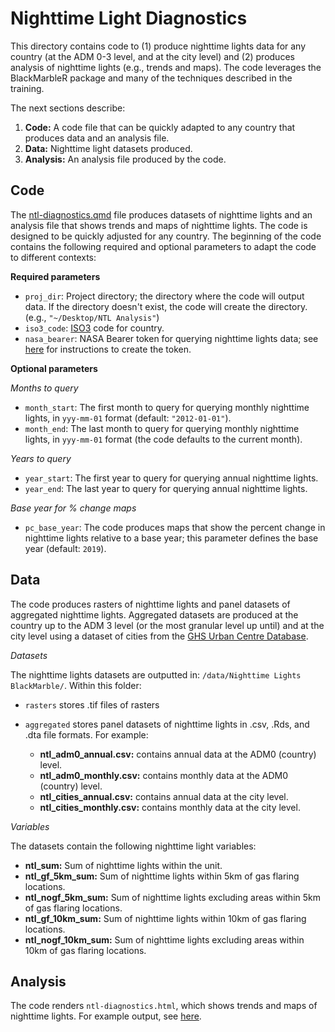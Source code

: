 # Nighttime Light Diagnostics

This directory contains code to (1) produce nighttime lights data for any country (at the ADM 0-3 level, and at the city level) and (2) produces analysis of nighttime lights (e.g., trends and maps). The code leverages the BlackMarbleR package and many of the techniques described in the training. 

The next sections describe:

1. __Code:__ A code file that can be quickly adapted to any country that produces data and an analysis file.
2. __Data:__ Nighttime light datasets produced.
3. __Analysis:__ An analysis file produced by the code.

## Code

The [ntl-diagnostics.qmd](https://github.com/ramarty/ntl-training/blob/main/ntl-diagnostic-code/) file produces datasets of nighttime lights and an analysis file that shows trends and maps of nighttime lights. The code is designed to be quickly adjusted for any country. The beginning of the code contains the following required and optional parameters to adapt the code to different contexts:

__Required parameters__

* `proj_dir`: Project directory; the directory where the code will output data. If the directory doesn't exist, the code will create the directory. (e.g., `"~/Desktop/NTL Analysis"`)
* `iso3_code`: [ISO3](https://en.wikipedia.org/wiki/ISO_3166-1_alpha-3) code for country.
* `nasa_bearer`: NASA Bearer token for querying nighttime lights data; see [here](https://github.com/worldbank/blackmarbler?tab=readme-ov-file#bearer-token-) for instructions to create the token.

__Optional parameters__

_Months to query_
* `month_start`: The first month to query for querying monthly nighttime lights, in `yyy-mm-01` format (default: `"2012-01-01"`).
* `month_end`: The last month to query for querying monthly nighttime lights, in `yyy-mm-01` format (the code defaults to the current month).

_Years to query_
* `year_start`: The first year to query for querying annual nighttime lights.
* `year_end`: The last year to query for querying annual nighttime lights.

_Base year for % change maps_
* `pc_base_year`: The code produces maps that show the percent change in nighttime lights relative to a base year; this parameter defines the base year (default: `2019`).

## Data

The code produces rasters of nighttime lights and panel datasets of aggregated nighttime lights. Aggregated datasets are produced at the country up to the ADM 3 level (or the most granular level up until) and at the city level using a dataset of cities from the [GHS Urban Centre Database](https://data.jrc.ec.europa.eu/dataset/53473144-b88c-44bc-b4a3-4583ed1f547e).

_Datasets_

The nighttime lights datasets are outputted in: `/data/Nighttime Lights BlackMarble/`. Within this folder:

* `rasters` stores .tif files of rasters
* `aggregated` stores panel datasets of nighttime lights in .csv, .Rds, and .dta file formats. For example:

  - __ntl_adm0_annual.csv:__ contains annual data at the ADM0 (country) level.
  - __ntl_adm0_monthly.csv:__ contains monthly data at the ADM0 (country) level.
  - __ntl_cities_annual.csv:__ contains annual data at the city level.
  - __ntl_cities_monthly.csv:__ contains monthly data at the city level.
  
_Variables_
  
The datasets contain the following nighttime light variables:

  - __ntl_sum:__ Sum of nighttime lights within the unit.
  - __ntl_gf_5km_sum:__ Sum of nighttime lights within 5km of gas flaring locations.
  - __ntl_nogf_5km_sum:__ Sum of nighttime lights excluding areas within 5km of gas flaring locations.
  - __ntl_gf_10km_sum:__ Sum of nighttime lights within 10km of gas flaring locations.
  - __ntl_nogf_10km_sum:__ Sum of nighttime lights excluding areas within 10km of gas flaring locations.

## Analysis

The code renders `ntl-diagnostics.html`, which shows trends and maps of nighttime lights. For example output, see [here](https://html-preview.github.io/?url=https://raw.githubusercontent.com/ramarty/ntl-training/refs/heads/main/ntl-diagnostic-code/ntl-diagnostics.html).

